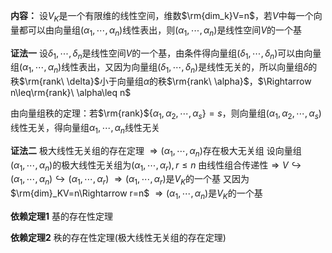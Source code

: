 **内容：**
设$V_K$是一个有限维的线性空间，维数$\rm{dim_k}V=n$，若$V$中每一个向量都可以由向量组$(\alpha_1,\cdots,\alpha_n)$线性表出，则$(\alpha_1,\cdots,\alpha_n)$是线性空间$V$的一个基

**证法一**
设$\delta_1,\cdots,\delta_n$是线性空间$V$的一个基，由条件得向量组$(\delta_1,\cdots,\delta_n)$可以由向量组$(\alpha_1,\cdots,\alpha_n)$线性表出，又因为向量组$(\delta_1,\cdots,\delta_n)$是线性无关的，所以向量组$\delta$的秩$\rm{rank\ \delta}$小于向量组$\alpha$的秩$\rm{rank\ \alpha}$，$\Rightarrow n\leq\rm{rank}\ \alpha\leq n$

由向量组秩的定理：若$\rm{rank}${$\alpha_1,\alpha_2,\cdots,\alpha_s$}$=s$，则向量组$(\alpha_1,\alpha_2,\cdots,\alpha_s)$线性无关，得向量组$\alpha_1,\cdots,\alpha_n$线性无关

**证法二**
极大线性无关组的存在定理
$\Rightarrow(\alpha_1,\cdots,\alpha_n)$存在极大无关组
设向量组$(\alpha_1,\cdots,\alpha_n)$的极大线性无关组为$(\alpha_1,\cdots,\alpha_r),r\leq n$
由线性组合传递性$\Rightarrow V\hookrightarrow
(\alpha_1,\cdots,\alpha_n)\hookrightarrow
(\alpha_1,\cdots,\alpha_r)$
$\Rightarrow(\alpha_1,\cdots,\alpha_r)$是$V_K$的一个基
又因为$\rm{dim}_KV=n\Rightarrow r=n$
$\Rightarrow(\alpha_1,\cdots,\alpha_n)$是$V_K$的一个基

**依赖定理1**
基的存在性定理

**依赖定理2**
秩的存在性定理(极大线性无关组的存在定理)